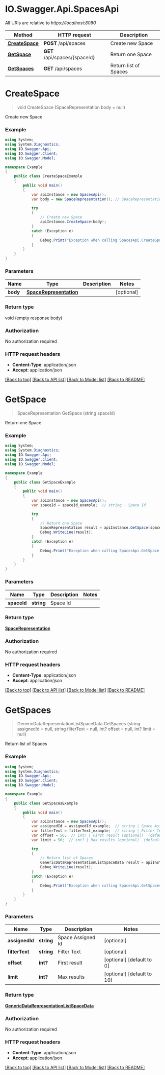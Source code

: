 # IO.Swagger.Api.SpacesApi

All URIs are relative to *https://localhost:8080*

Method | HTTP request | Description
------------- | ------------- | -------------
[**CreateSpace**](SpacesApi.md#createspace) | **POST** /api/spaces | Create new Space
[**GetSpace**](SpacesApi.md#getspace) | **GET** /api/spaces/{spaceId} | Return one Space
[**GetSpaces**](SpacesApi.md#getspaces) | **GET** /api/spaces | Return list of Spaces


<a name="createspace"></a>
# **CreateSpace**
> void CreateSpace (SpaceRepresentation body = null)

Create new Space

### Example
```csharp
using System;
using System.Diagnostics;
using IO.Swagger.Api;
using IO.Swagger.Client;
using IO.Swagger.Model;

namespace Example
{
    public class CreateSpaceExample
    {
        public void main()
        {
            var apiInstance = new SpacesApi();
            var body = new SpaceRepresentation(); // SpaceRepresentation |  (optional) 

            try
            {
                // Create new Space
                apiInstance.CreateSpace(body);
            }
            catch (Exception e)
            {
                Debug.Print("Exception when calling SpacesApi.CreateSpace: " + e.Message );
            }
        }
    }
}
```

### Parameters

Name | Type | Description  | Notes
------------- | ------------- | ------------- | -------------
 **body** | [**SpaceRepresentation**](SpaceRepresentation.md)|  | [optional] 

### Return type

void (empty response body)

### Authorization

No authorization required

### HTTP request headers

 - **Content-Type**: application/json
 - **Accept**: application/json

[[Back to top]](#) [[Back to API list]](../README.md#documentation-for-api-endpoints) [[Back to Model list]](../README.md#documentation-for-models) [[Back to README]](../README.md)

<a name="getspace"></a>
# **GetSpace**
> SpaceRepresentation GetSpace (string spaceId)

Return one Space

### Example
```csharp
using System;
using System.Diagnostics;
using IO.Swagger.Api;
using IO.Swagger.Client;
using IO.Swagger.Model;

namespace Example
{
    public class GetSpaceExample
    {
        public void main()
        {
            var apiInstance = new SpacesApi();
            var spaceId = spaceId_example;  // string | Space Id

            try
            {
                // Return one Space
                SpaceRepresentation result = apiInstance.GetSpace(spaceId);
                Debug.WriteLine(result);
            }
            catch (Exception e)
            {
                Debug.Print("Exception when calling SpacesApi.GetSpace: " + e.Message );
            }
        }
    }
}
```

### Parameters

Name | Type | Description  | Notes
------------- | ------------- | ------------- | -------------
 **spaceId** | **string**| Space Id | 

### Return type

[**SpaceRepresentation**](SpaceRepresentation.md)

### Authorization

No authorization required

### HTTP request headers

 - **Content-Type**: application/json
 - **Accept**: application/json

[[Back to top]](#) [[Back to API list]](../README.md#documentation-for-api-endpoints) [[Back to Model list]](../README.md#documentation-for-models) [[Back to README]](../README.md)

<a name="getspaces"></a>
# **GetSpaces**
> GenericDataRepresentationListSpaceData GetSpaces (string assignedId = null, string filterText = null, int? offset = null, int? limit = null)

Return list of Spaces

### Example
```csharp
using System;
using System.Diagnostics;
using IO.Swagger.Api;
using IO.Swagger.Client;
using IO.Swagger.Model;

namespace Example
{
    public class GetSpacesExample
    {
        public void main()
        {
            var apiInstance = new SpacesApi();
            var assignedId = assignedId_example;  // string | Space Assigned Id (optional) 
            var filterText = filterText_example;  // string | Filter Text (optional) 
            var offset = 56;  // int? | First result (optional)  (default to 0)
            var limit = 56;  // int? | Max results (optional)  (default to 10)

            try
            {
                // Return list of Spaces
                GenericDataRepresentationListSpaceData result = apiInstance.GetSpaces(assignedId, filterText, offset, limit);
                Debug.WriteLine(result);
            }
            catch (Exception e)
            {
                Debug.Print("Exception when calling SpacesApi.GetSpaces: " + e.Message );
            }
        }
    }
}
```

### Parameters

Name | Type | Description  | Notes
------------- | ------------- | ------------- | -------------
 **assignedId** | **string**| Space Assigned Id | [optional] 
 **filterText** | **string**| Filter Text | [optional] 
 **offset** | **int?**| First result | [optional] [default to 0]
 **limit** | **int?**| Max results | [optional] [default to 10]

### Return type

[**GenericDataRepresentationListSpaceData**](GenericDataRepresentationListSpaceData.md)

### Authorization

No authorization required

### HTTP request headers

 - **Content-Type**: application/json
 - **Accept**: application/json

[[Back to top]](#) [[Back to API list]](../README.md#documentation-for-api-endpoints) [[Back to Model list]](../README.md#documentation-for-models) [[Back to README]](../README.md)

